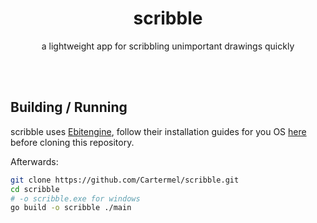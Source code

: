 <h1 align="center">scribble</h1>

<p align="center">a lightweight app for scribbling unimportant drawings quickly</p>
<br/>
<br/>

## Building / Running

scribble uses [Ebitengine](https://ebitengine.org/), follow their installation guides for you OS [here](https://github.com/hajimehoshi/ebiten?tab=readme-ov-file#platforms) before cloning this repository.

Afterwards:

```bash
git clone https://github.com/Cartermel/scribble.git
cd scribble
# -o scribble.exe for windows
go build -o scribble ./main
```
